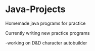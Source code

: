 # Java-Projects
Homemade java programs for practice

Currently writing new practice programs

  -working on D&D character autobuilder
